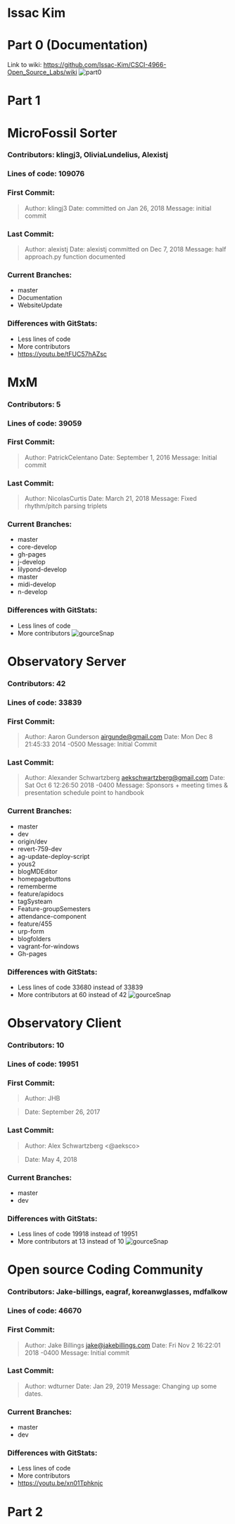 # Issac Kim

# Part 0 (Documentation)
Link to wiki: https://github.com/Issac-Kim/CSCI-4966-Open_Source_Labs/wiki
![part0](lab3_tex.png)


# Part 1

# MicroFossil Sorter
### Contributors: klingj3, OliviaLundelius, Alexistj
### Lines of code: 109076
### First Commit:
> Author: klingj3
> Date: committed on Jan 26, 2018
> Message: initial commit

### Last Commit:
> Author: alexistj
> Date: alexistj committed on Dec 7, 2018
> Message: half approach.py function documented

### Current Branches:
- master
- Documentation
- WebsiteUpdate

### Differences with GitStats:
- Less lines of code
- More contributors
- https://youtu.be/tFUC57hAZsc

# MxM
### Contributors: 5
### Lines of code: 39059
### First Commit:
> Author: PatrickCelentano
> Date: September 1, 2016
> Message: Initial commit

### Last Commit:
> Author: NicolasCurtis
> Date: March 21, 2018
> Message: Fixed rhythm/pitch parsing triplets

### Current Branches:
- master
- core-develop
- gh-pages
- j-develop
- lilypond-develop
- master
- midi-develop
- n-develop


### Differences with GitStats:
- Less lines of code
- More contributors
![gourceSnap](MxMGource.png)

# Observatory Server
### Contributors: 42
### Lines of code: 33839
### First Commit:

> Author: Aaron Gunderson <airgunde@gmail.com>
> Date:   Mon Dec 8 21:45:33 2014 -0500
> Message: Initial Commit

### Last Commit:
> Author: Alexander Schwartzberg <aekschwartzberg@gmail.com>
> Date:   Sat Oct 6 12:26:50 2018 -0400
> Message: Sponsors + meeting times & presentation schedule point to handbook

### Current Branches:
- master
- dev
- origin/dev
- revert-759-dev
- ag-update-deploy-script
- yous2
- blogMDEditor
- homepagebuttons
- rememberme
- feature/apidocs
- tagSysteam
- Feature-groupSemesters
- attendance-component
- feature/455
- urp-form
- blogfolders
- vagrant-for-windows
- Gh-pages


### Differences with GitStats:
- Less lines of code 33680 instead of 33839
- More contributors at 60 instead of 42
![gourceSnap](ObserServer.png)

# Observatory Client
### Contributors: 10
### Lines of code: 19951
### First Commit:
> Author: JHB

>Date: September 26, 2017

### Last Commit:
> Author: Alex Schwartzberg <@aeksco>

> Date: May 4, 2018

### Current Branches:
- master
- dev

### Differences with GitStats:
- Less lines of code 19918 instead of 19951
- More contributors at 13 instead of 10
![gourceSnap](ObserClient.png)

# Open source Coding Community
### Contributors: Jake-billings, eagraf, koreanwglasses, mdfalkow
### Lines of code: 46670
### First Commit:
> Author: Jake Billings <jake@jakebillings.com>
> Date: Fri Nov 2 16:22:01 2018 -0400
> Message: Initial commit

### Last Commit:
> Author: wdturner
> Date: Jan 29, 2019
> Message: Changing up some dates.

### Current Branches:
- master
- dev

### Differences with GitStats:
- Less lines of code
- More contributors
- https://youtu.be/xn01Tphknjc

# Part 2
